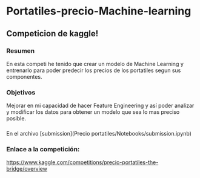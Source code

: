 # Portatiles-precio-Machine-learning

## Competicion de kaggle!

### Resumen

En esta competi he tenido que crear un modelo de Machine Learning y entrenarlo para poder predecir los precios de los portatiles segun sus componentes.

### Objetivos

Mejorar en mi capacidad de hacer Feature Engineering y así poder analizar y modificar los datos para obtener un modelo que sea lo mas preciso posible.

###

En el archivo [submission](Precio portatiles/Notebooks/submission.ipynb)

### Enlace a la competición:

https://www.kaggle.com/competitions/precio-portatiles-the-bridge/overview
